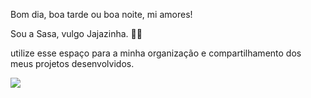 Bom dia, boa tarde ou boa noite, mi amores!

Sou a Sasa, vulgo Jajazinha. 💋🌹 

utilize esse espaço para a minha organização e compartilhamento dos meus projetos desenvolvidos.

![](https://media1.tenor.com/m/h8uDN0j9tb8AAAAd/ygona-moura-boca-ohara-ygona.gif) 
